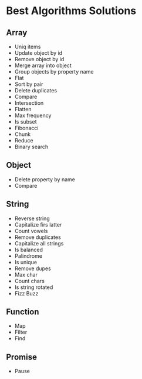 # Best Algorithms Solutions

## Array
- Uniq items
- Update object by id
- Remove object by id
- Merge array into object
- Group objects by property name
- Flat
- Sort by pair
- Delete duplicates
- Compare
- Intersection
- Flatten
- Max frequency
- Is subset
- Fibonacci
- Chunk
- Reduce
- Binary search

## Object
- Delete property by name
- Compare

## String
- Reverse string
- Capitalize firs latter
- Count vowels
- Remove duplicates
- Capitalize all strings
- Is balanced
- Palindrome
- Is unique
- Remove dupes
- Max char
- Count chars
- Is string rotated
- Fizz Buzz

## Function
- Map
- Filter
- Find

## Promise
- Pause
